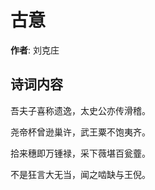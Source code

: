 # 古意

**作者**: 刘克庄

## 诗词内容

吾夫子喜称遗逸，太史公亦传滑稽。

尧帝杯曾逊巢许，武王粟不饱夷齐。

拾来穗即万锺禄，采下薇堪百瓮虀。

不是狂言大无当，闻之啮缺与王倪。


